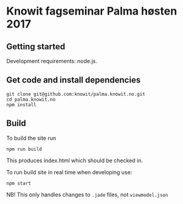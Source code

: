 # Knowit fagseminar Palma høsten 2017

## Getting started

Development requirements: node.js.

## Get code and install dependencies

    git clone git@github.com:knowit/palma.knowit.no.git
    cd palma.knowit.no
    npm install

## Build

To build the site run

    npm run build

This produces index.html which should be checked in.

To run build site in real time when developing use:

    npm start

NB! This only handles changes to `.jade` files, not `viewmodel.json`


